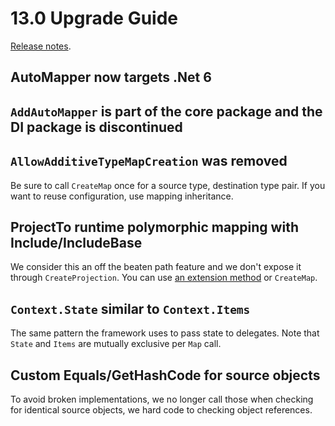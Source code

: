 # 13.0 Upgrade Guide

[Release notes](https://github.com/LuckyPennySoftware/AutoMapper/releases/tag/v13.0.0).

## AutoMapper now targets .Net 6

## `AddAutoMapper` is part of the core package and the DI package is discontinued

## `AllowAdditiveTypeMapCreation` was removed

Be sure to call `CreateMap` once for a source type, destination type pair. If you want to reuse configuration, use mapping inheritance.

## ProjectTo runtime polymorphic mapping with Include/IncludeBase

We consider this an off the beaten path feature and we don't expose it through `CreateProjection`. You can use [an extension method](https://github.com/LuckyPennySoftware/AutoMapper/search?l=C%23&q=Advanced) or `CreateMap`.

## `Context.State` similar to `Context.Items`

The same pattern the framework uses to pass state to delegates. Note that `State` and `Items` are mutually exclusive per `Map` call.

## Custom Equals/GetHashCode for source objects

To avoid broken implementations, we no longer call those when checking for identical source objects, we hard code to checking object references.
